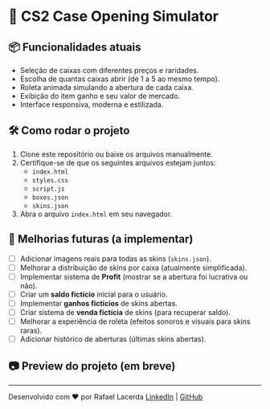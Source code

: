 # 🎁 CS2 Case Opening Simulator

## 📦 Funcionalidades atuais

- Seleção de caixas com diferentes preços e raridades.
- Escolha de quantas caixas abrir (de 1 a 5 ao mesmo tempo).
- Roleta animada simulando a abertura de cada caixa.
- Exibição do item ganho e seu valor de mercado.
- Interface responsiva, moderna e estilizada.

## 🛠️ Como rodar o projeto

1. Clone este repositório ou baixe os arquivos manualmente.
2. Certifique-se de que os seguintes arquivos estejam juntos:
   - `index.html`
   - `styles.css`
   - `script.js`
   - `boxes.json`
   - `skins.json`
3. Abra o arquivo `index.html` em seu navegador.

## 🚀 Melhorias futuras (a implementar)

- [ ] Adicionar imagens reais para todas as skins (`skins.json`).
- [ ] Melhorar a distribuição de skins por caixa (atualmente simplificada).
- [ ] Implementar sistema de **Profit** (mostrar se a abertura foi lucrativa ou não).
- [ ] Criar um **saldo fictício** inicial para o usuário.
- [ ] Implementar **ganhos fictícios** de skins abertas.
- [ ] Criar sistema de **venda fictícia** de skins (para recuperar saldo).
- [ ] Melhorar a experiência de roleta (efeitos sonoros e visuais para skins raras).
- [ ] Adicionar histórico de aberturas (últimas skins abertas).

## 📷 Preview do projeto (em breve)

---

Desenvolvido com ❤️ por Rafael Lacerda
[LinkedIn](https://br.linkedin.com/in/rafael-lacerda-47513526a) | [GitHub](https://github.com/RafaelGLacerda)
